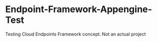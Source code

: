 # Endpoint-Framework-Appengine-Test
Testing Cloud Endpoints Framework concept. Not an actual project
